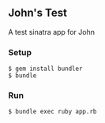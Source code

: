 ## John's Test

A test sinatra app for John

### Setup

```
$ gem install bundler
$ bundle
```

### Run 

```
$ bundle exec ruby app.rb
```
